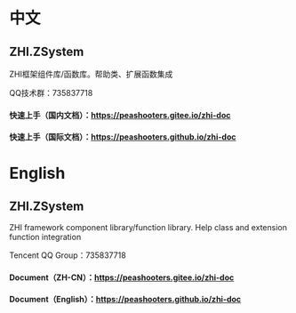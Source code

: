 # 中文

## ZHI.ZSystem
ZHI框架组件库/函数库。帮助类、扩展函数集成

QQ技术群：735837718

#### 快速上手（国内文档）：https://peashooters.gitee.io/zhi-doc
#### 快速上手（国际文档）：https://peashooters.github.io/zhi-doc

# English

## ZHI.ZSystem
ZHI framework component library/function library. Help class and extension function integration

Tencent QQ Group：735837718

#### Document（ZH-CN）：https://peashooters.gitee.io/zhi-doc
#### Document（English）：https://peashooters.github.io/zhi-doc
